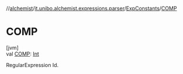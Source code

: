 //[alchemist](../../../index.md)/[it.unibo.alchemist.expressions.parser](../index.md)/[ExpConstants](index.md)/[COMP](-c-o-m-p.md)

# COMP

[jvm]\
val [COMP](-c-o-m-p.md): [Int](https://kotlinlang.org/api/latest/jvm/stdlib/kotlin/-int/index.html)

RegularExpression Id.
